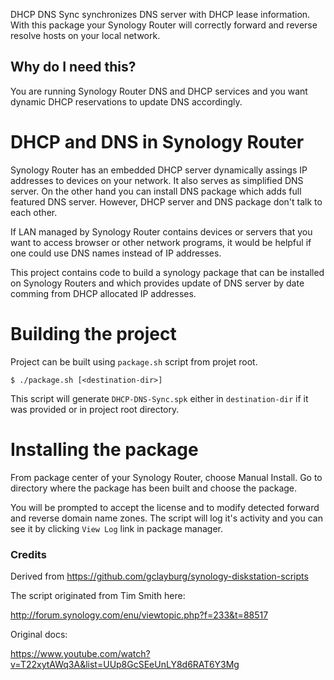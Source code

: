 DHCP DNS Sync synchronizes DNS server with DHCP lease information. With this package your Synology Router will correctly forward and reverse resolve hosts on your local network.

## Why do I need this?

You are running Synology Router DNS and DHCP services and you want dynamic DHCP reservations to update DNS accordingly.

# DHCP and DNS in Synology Router

Synology Router has an embedded DHCP server dynamically assings IP addresses to devices on your network. It also serves as simplified DNS server. On the other
hand you can install DNS package which adds full featured DNS server. However, DHCP server and DNS package don't talk to each other.

If LAN managed by Synology Router contains devices or servers that you want to access browser or other network programs, it would be helpful if one could use DNS names instead of IP addresses.

This project contains code to build a synology package that can be installed on Synology Routers and which provides update of DNS server by date comming from DHCP allocated IP addresses.

# Building the project

Project can be built using `package.sh` script from projet root.

```
$ ./package.sh [<destination-dir>]
```

This script will generate `DHCP-DNS-Sync.spk` either in `destination-dir` if it was provided or in project root directory.

# Installing the package

From package center of your Synology Router, choose Manual Install. Go to directory where the package has been built and choose the package.

You will be prompted to accept the license and to modify detected forward and reverse domain name zones. The script will log it's activity and you can see it by clicking `View Log` link in package manager.

### Credits

Derived from https://github.com/gclayburg/synology-diskstation-scripts

The script originated from Tim Smith here:

http://forum.synology.com/enu/viewtopic.php?f=233&t=88517

Original docs:

https://www.youtube.com/watch?v=T22xytAWq3A&list=UUp8GcSEeUnLY8d6RAT6Y3Mg
